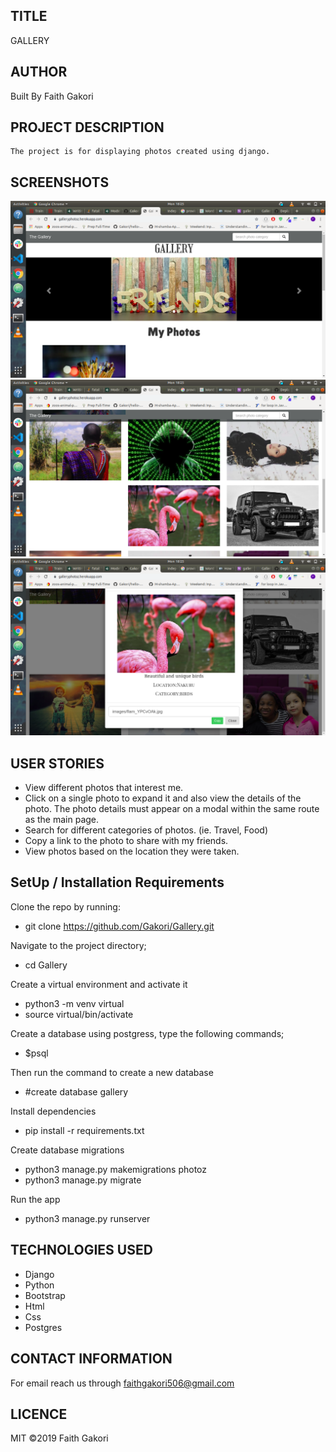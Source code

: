##  TITLE
 GALLERY

## AUTHOR
 Built By Faith Gakori

## PROJECT DESCRIPTION
    The project is for displaying photos created using django.

## SCREENSHOTS
![Screenshot](images/s1.png)
![Screenshot](images/s2.png)
![Screenshot](images/s3.png)

## USER STORIES

* View different photos that interest me.
* Click on a single photo to expand it and also view the details of the photo. The photo details must appear on a modal within the same route as the main page.
* Search for different categories of photos. (ie. Travel, Food)
* Copy a link to the photo to share with my friends.
* View photos based on the location they were taken.

## SetUp / Installation Requirements
  Clone the repo by running:
*   git clone https://github.com/Gakori/Gallery.git

 Navigate to the project directory;
*   cd Gallery

 Create a virtual environment and activate it
*   python3 -m venv virtual
*   source virtual/bin/activate

  Create a database
  using postgress, type the following commands;
*   $psql

Then run the command to create a new database
*   #create database gallery

 Install dependencies
*   pip install -r requirements.txt

 Create database migrations
*   python3 manage.py makemigrations photoz
*   python3 manage.py migrate

 Run the app
*   python3 manage.py runserver

## TECHNOLOGIES USED
* Django
* Python
* Bootstrap
* Html
* Css
* Postgres

## CONTACT INFORMATION
 For email reach us through faithgakori506@gmail.com

## LICENCE
MIT ©2019 Faith Gakori